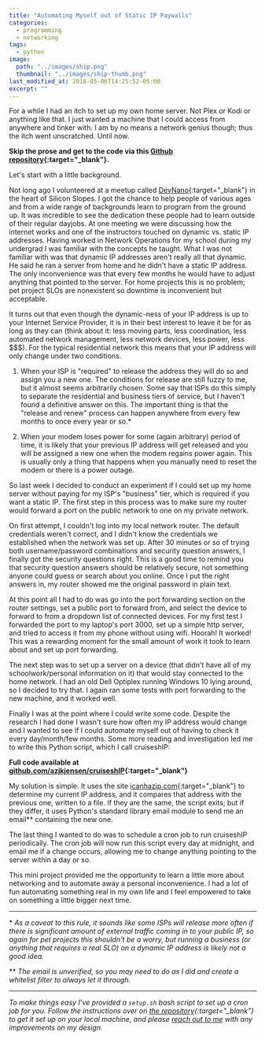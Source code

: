 ```yaml
---
title: "Automating Myself out of Static IP Paywalls"
categories:
  - programming
  - networking
tags:
  - python
image: 
  path: "../images/ship.png"
  thumbnail: "../images/ship-thumb.png"
last_modified_at: 2018-05-06T14:25:52-05:00
excerpt: ""   
---
```


For a while I had an itch to set up my own home server. Not Plex or Kodi or anything like that. I just wanted a machine that I could access from anywhere and tinker with. I am by no means a network genius though; thus the itch went unscratched. Until now.

**Skip the prose and get to the code via this [Github repository](https://github.com/azjkjensen/cruiseshIP){:target="_blank"}.**

Let's start with a little background. 

Not long ago I volunteered at a meetup called [DevNano](https://www.meetup.com/Learn-Computer-Programming-DevNano/){:target="_blank"} in the heart of Silicon Slopes. I got the chance to help people of various ages and from a wide range of backgrounds learn to program from the ground up. It was incredible to see the dedication these people had to learn outside of their regular dayjobs. At one meeting we were discussing how the internet works and one of the instructors touched on dynamic vs. static IP addresses. Having worked in Network Operations for my school during my undergrad I was familiar with the concepts he taught. What I was not familiar with was that dynamic IP addresses aren't really all that dynamic. He said he ran a server from home and he didn't have a static IP address. The only inconvenience was that every few months he would have to adjust anything that pointed to the server. For home projects this is no problem; pet project SLOs are nonexistent so downtime is inconvenient but acceptable.

It turns out that even though the dynamic-ness of your IP address is up to your Internet Service Provider, it is in their best interest to leave it be for as long as they can (think about it: less moving parts, less coordination, less automated network management, less network devices, less power, less $$$). For the typical residential network this means that your IP address will only change under two conditions.

1. When your ISP is "required" to release the address they will do so and assign you a new one. The conditions for release are still fuzzy to me, but it almost seems arbitrarily chosen. Some say that ISPs do this simply to separate the residential and business tiers of service, but I haven't found a definitive answer on this. The important thing is that the "release and renew" process can happen anywhere from every few months to once every year or so.*

2. When your modem loses power for some (again arbitrary) period of time, it is likely that your previous IP address will get released and you will be assigned a new one when the modem regains power again. This is usually only a thing that happens when you manually need to reset the modem or there is a power outage.

So last week I decided to conduct an experiment if I could set up my home server without paying for my ISP's "business" tier, which is required if you want a static IP. The first step in this process was to make sure my router would forward a port on the public network to one on my private network.

On first attempt, I couldn't log into my local network router. The default credentials weren't correct, and I didn't know the credentials we established when the network was set up. After 30 minutes or so of trying both username/password combinations and security question answers, I finally got the security questions right. This is a good time to remind you that security question answers should be relatively secure, not something anyone could guess or search about you online. Once I put the right answers in, my router showed me the original password in plain text. 

At this point all I had to do was go into the port forwarding section on the router settings, set a public port to forward from, and select the device to forward to from a dropdown list of connected devices. For my first test I forwarded the port to my laptop's port 3000, set up a simple http server, and tried to access it from my phone without using wifi. Hoorah! It worked! This was a rewarding moment for the small amount of work it took to learn about and set up port forwarding. 

The next step was to set up a server on a device (that didn't have all of my schoolwork/personal information on it) that would stay connected to the home network. I had an old Dell Optiplex running Windows 10 lying around, so I decided to try that. I again ran some tests with port forwarding to the new machine, and it worked well. 

Finally I was at the point where I could write some code. Despite the research I had done I wasn't sure how often my IP address would change and I wanted to see if I could automate myself out of having to check it every day/month/few months. Some more reading and investigation led me to write this Python script, which I call cruiseshIP:

<script src="https://gist.github.com/azjkjensen/44296f08dc85e012d1147f496292f4d2.js"></script>
**Full code available at [github.com/azjkjensen/cruiseshIP](https://github.com/azjkjensen/cruiseshIP){:target="_blank"}**

My solution is simple. It uses the site [icanhazip.com](http://icanhazip.com){:target="_blank"} to determine my current IP address, and it compares that address with the previous one, written to a file. If they are the same, the script exits; but if they differ, it uses Python's standard library email module to send me an email** containing the new one.

The last thing I wanted to do was to schedule a cron job to run cruiseshIP periodically. The cron job will now run this script every day at midnight, and email me if a change occurs, allowing me to change anything pointing to the server within a day or so. 

This mini project provided me the opportunity to learn a little more about networking and to automate away a personal inconvenience. I had a lot of fun automating something real in my own life and I feel empowered to take on something a little bigger next time. 

--- 

\* *As a caveat to this rule, it sounds like some ISPs will release more often if there is significant amount of external traffic coming in to your public IP, so again for pet projects this shouldn't be a worry, but running a business (or anything that requires a real SLO)  on a dynamic IP address is likely not a good idea.* 

** *The email is unverified, so you may need to do as I did and create a whitelist filter to always let it through.*

--- 

*To make things easy I've provided a ```setup.sh``` bash script to set up a cron job for you. Follow the instructions over on [the repository](https://github.com/azjkjensen/cruiseshIP){:target="_blank"} to get it set up on your local machine, and please [reach out to me](/about) with any improvements on my design.*
